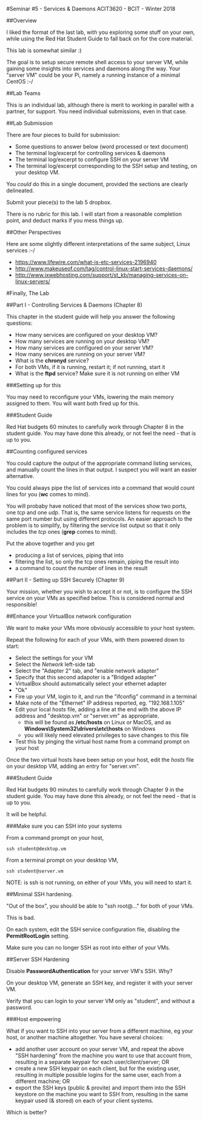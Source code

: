 #Seminar #5 - Services & Daemons
ACIT3620 - BCIT - Winter 2018

##Overview

I liked the format of the last lab, with you exploring some stuff on your own,
while using the Red Hat Student Guide to fall back on for the core material.

This lab  is somewhat similar :)

The goal is to setup secure remote shell access to your server VM, while
gaining some insights into services and daemons along the way.
Your "server VM" could be your Pi, namely a running instance
of a minimal CentOS :-/

##Lab Teams

This is an individual lab, although there is merit to working in parallel with a 
partner, for support. You need individual submissions, even in that case.

##Lab Submission

There are four pieces to build for submission:

- Some questions to answer below (word processed or text document)
- The terminal log/excerpt for controlling services & daemons
- The terminal log/excerpt to configure SSH on your server VM
- The terminal log/excerpt corresponding to the SSH setup and testing, on your desktop VM.

You *could* do this in a single document, provided the sections are clearly delineated.

Submit your piece(s) to the lab 5 dropbox.

There is no rubric for this lab. I will start from a reasonable completion point, 
and deduct marks if you mess things up.

##Other Perspectives

Here are some slightly different interpretations of the same subject,
Linux services :-/

- https://www.lifewire.com/what-is-etc-services-2196940
- http://www.makeuseof.com/tag/control-linux-start-services-daemons/
- http://www.ixwebhosting.com/support/st_kb/managing-services-on-linux-servers/



#Finally, The Lab

##Part I - Controlling Services & Daemons (Chapter 8)

This chapter in the student guide will help you answer the following questions:

- How many services are configured on your desktop VM?
- How many services are running on your desktop VM?
- How many services are configured on your server VM?
- How many services are running on your server VM?
- What is the **chronyd** service?
- For both VMs, if it is running, restart it; if not running, start it
- What is the **ftpd** service? Make sure it is not running on either VM


###Setting up for this

You may need to reconfigure your VMs, lowering the main memory assigned to them.
You will want both fired up for this.

###Student Guide

Red Hat budgets 60 minutes to carefully work through Chapter 8 in the student guide.
You may have done this already, or not feel the need - that is up to you.

##Counting configured services

You could capture the output of the appropriate command listing services, and manually count
the lines in that output. I suspect you will want an easier alternative.

You could always pipe the list of services into a command that would count lines
for you (**wc** comes to mind).

You will probaby have noticed that most of the services show two ports, one *tcp* and one *udp*.
That is, the same service listens for requests on the same port number but using different
protocols. An easier approach to the problem is to simplify, by filtering the service
list output so that it only includes the *tcp* ones (**grep** comes to mind).

Put the above together and you get
- producing a list of services, piping that into
- filtering the list, so only the tcp ones remain, piping the result into
- a command to count the number of lines in the result


##Part II - Setting up SSH Securely (Chapter 9)

Your mission, whether you wish to accept it or not, is to configure
the SSH service on your VMs as specified below.
This is considered normal and responsible!

##Enhance your VirtualBox network configuration

We want to make your VMs more obviously accessible to your host system.

Repeat the following for each of your VMs, with them powered down to start:

- Select the settings for your VM
- Select the *Network* left-side tab
- Select the "Adapter 2" tab, and "enable network adapter"
- Specify that this second adapoter is a "Bridged adapter"
- VirtualBox should automatically select your ethernet adapter
- "Ok"
- Fire up your VM, login to it, and run the "ifconfig" command in a terminal
- Make note of the "Ethernet" IP address reported, eg. "192.168.1.105"
- Edit your local *hosts* file, adding a line at the end with the above IP address and
"desktop.vm" or "server.vm" as appropriate.
    - this will be found as **/etc/hosts** on Linux or MacOS, and as 
**Windows\System32\drivers\etc\hosts** on Windows
    - you will likely need elevated privileges to save changes to this file
- Test this by pinging the virtual host name from a command prompt on your host

Once the two virtual hosts have been setup on your host, edit the *hosts* file
on your desktop VM, adding an entry for "server.vm".


###Student Guide

Red Hat budgets 90 minutes to carefully work through Chapter 9 in the student guide.
You may have done this already, or not feel the need - that is up to you.

It will be helpful.

###Make sure you can SSH into your systems

From a command prompt on your host,

    ssh student@desktop.vm

From a terminal prompt on your desktop VM,

    ssh student@server.vm

NOTE: is ssh is not running, on either of your VMs, you will need to start it.

##Minimal SSH hardening.

"Out of the box", you should be able to "ssh root@..." for both of your VMs.

This is bad.

On each system, edit the SSH service configuration file, disabling the
**PermitRootLogin** setting.

Make sure you can no longer SSH as root into either of your VMs.

##Server SSH Hardening

Disable **PasswordAuthentication** for your server VM's SSH. Why?

On your desktop VM, generate an SSH key, and register it with your server VM.

Verify that you can login to your server VM only as "student", and without a password.

###Host empowering

What if you want to SSH into your server from a different machine, eg your host, or
another machine altogether. You have several choices:

- add another user account on your server VM, and repeat the above "SSH hardening" from
the machine you want to use that account from, resulting in a separate keypair
for each user/client/server; OR
- create a new SSH keypair on each client, but for the existing user, resulting in
multiple possible logins for the same user, each from a different machine; OR
- export the SSH keys (public & provite) and import them into the SSH keystore on
the machine you want to SSH from, resulting in the same keypair used (& stored)
on each of your client systems.

Which is better?


